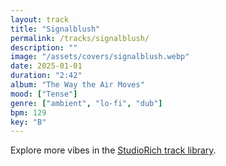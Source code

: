 ```yaml
---
layout: track
title: "Signalblush"
permalink: /tracks/signalblush/
description: ""
image: "/assets/covers/signalblush.webp"
date: 2025-01-01
duration: "2:42"
album: "The Way the Air Moves"
mood: ["Tense"]
genre: ["ambient", "lo-fi", "dub"]
bpm: 129
key: "B"
---
```


Explore more vibes in the [StudioRich track library](/tracks/).
